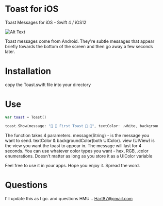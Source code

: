 # Toast for iOS
Toast Messages for iOS - Swift 4 / iOS12

![Alt Text](https://media.giphy.com/media/54ZTjYIqMogM2Rz7m1/giphy.gif)

Toast messages come from Android. They're subtle messages that appear briefly towards
the bottom of the screen and then go away a few seconds later.


# Installation
copy the Toast.swift file into your directory


# Use
```swift
var toast = Toast()

toast.Show(message: "🚨 🍞 First Toast 🍞 🚨", textColor: .white, backgroundColor: .blue, view: self.view)
```

The function takes 4 parameters. message(String) - is the message you want to send. textColor & backgroundColor(both UIColor). 
view (UIView) is the view you want the toast to appear in. The message will last for 4 seconds. 
You can use whatever color types you want - hex, RGB, .color enumerations. Doesn't matter as long as you store it as a UIColor variable

Feel free to use it in your apps. Hope you enjoy it. Spread the word.

# Questions
I'll update this as I go. and questions HMU... Hart87@gmail.com
